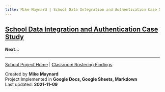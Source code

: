 ```yaml
---
title: Mike Maynard | School Data Integration and Authentication Case Study - Integration Findings
---
```

## [School Data Integration and Authentication Case Study](./)








#### Next... []()



---
[School Project Home](./) | [Classroom Rostering Findings](rostering_findings.html)

Created by **Mike Maynard**<BR>
Project Implemented in **Google Docs, Google Sheets, Markdown**<BR>
Last updated:  **2021-11-09**
